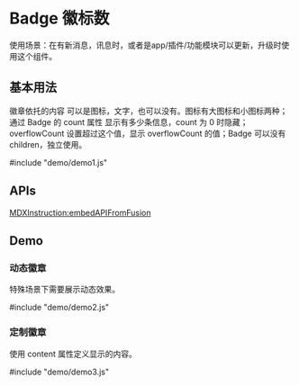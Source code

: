 # Badge 徽标数

使用场景：在有新消息，讯息时，或者是app/插件/功能模块可以更新，升级时使用这个组件。


## 基本用法

徽章依托的内容 可以是图标，文字，也可以没有。图标有大图标和小图标两种；通过 Badge 的 count 属性 显示有多少条信息，count 为 0 时隐藏； overflowCount 设置超过这个值，显示 overflowCount 的值；Badge 可以没有 children，独立使用。

#include "demo/demo1.js"

## APIs

[MDXInstruction:embedAPIFromFusion](https://github.com/alibaba-fusion/next/blob/master/docs/badge/index.md)


## Demo


### 动态徽章

特殊场景下需要展示动态效果。

#include "demo/demo2.js"

### 定制徽章

使用 content 属性定义显示的内容。

#include "demo/demo3.js"








